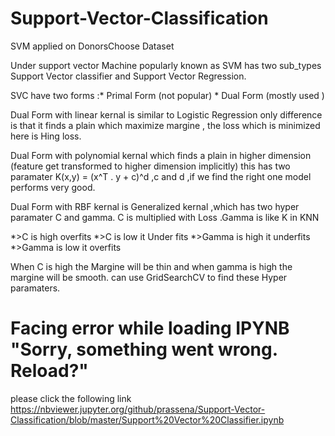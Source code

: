 # Support-Vector-Classification
SVM applied on DonorsChoose Dataset

Under support vector Machine popularly known as SVM has two sub_types Support Vector classifier and Support Vector Regression.

SVC have two forms :* Primal Form (not popular)
                    * Dual Form (mostly used )
                    
Dual Form with linear kernal is similar to Logistic Regression only difference is that it finds a plain which maximize margine ,
the loss which is minimized here is Hing loss.

Dual Form with polynomial kernal which finds a plain in higher dimension (feature get transformed to higher dimension implicitly)
this has two paramater K(x,y) = (x^T . y + c)^d ,c and d ,if we find the right one model performs very good.

Dual Form with RBF kernal is Generalized kernal ,which has two hyper paramater C and gamma.
C is multiplied with Loss .Gamma is like K in KNN

*>C is high overfits                  *>C is low it Under fits 
*>Gamma is high it underfits          *>Gamma is low it overfits

When C is high the Margine will be thin and when gamma is high the margine will be smooth.
can use GridSearchCV to find these Hyper paramaters.

# Facing error while loading IPYNB "Sorry, something went wrong. Reload?"

please click the following link https://nbviewer.jupyter.org/github/prassena/Support-Vector-Classification/blob/master/Support%20Vector%20Classifier.ipynb
